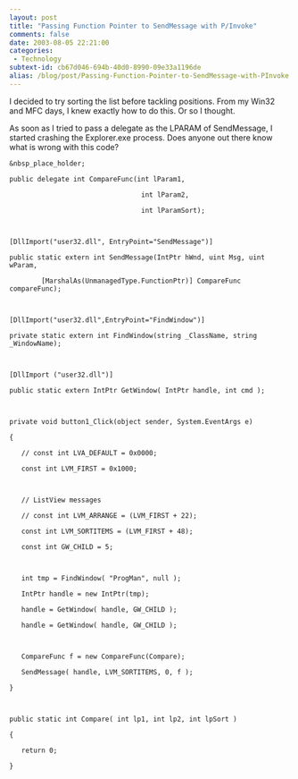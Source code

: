 ```yaml
---
layout: post
title: "Passing Function Pointer to SendMessage with P/Invoke"
comments: false
date: 2003-08-05 22:21:00
categories:
 - Technology
subtext-id: cb67d046-694b-40d0-8990-09e33a1196de
alias: /blog/post/Passing-Function-Pointer-to-SendMessage-with-PInvoke.aspx
---
```



I decided to try sorting the list before tackling positions. From my Win32 and MFC days, I knew exactly how to do this. Or so I thought.

As soon as I tried to pass a delegate as the LPARAM of SendMessage, I started crashing the Explorer.exe process. Does anyone out there know what is wrong with this code?
    
    &nbsp_place_holder;
    
    public delegate int CompareFunc(int lParam1,
      
                                     int lParam2,
      
                                     int lParamSort);
      
    
      
    [DllImport("user32.dll", EntryPoint="SendMessage")]
      
    public static extern int SendMessage(IntPtr hWnd, uint Msg, uint wParam,
      
            [MarshalAs(UnmanagedType.FunctionPtr)] CompareFunc compareFunc);
      
    
      
    [DllImport("user32.dll",EntryPoint="FindWindow")]
      
    private static extern int FindWindow(string _ClassName, string _WindowName);
      
    
      
    [DllImport ("user32.dll")]
      
    public static extern IntPtr GetWindow( IntPtr handle, int cmd );
      
    
      
    private void button1_Click(object sender, System.EventArgs e)
      
    {
      
       // const int LVA_DEFAULT = 0x0000; 
      
       const int LVM_FIRST = 0x1000;
      
    
      
       // ListView messages 
      
       // const int LVM_ARRANGE = (LVM_FIRST + 22); 
      
       const int LVM_SORTITEMS = (LVM_FIRST + 48); 
      
       const int GW_CHILD = 5; 
      
    
      
       int tmp = FindWindow( "ProgMan", null ); 
      
       IntPtr handle = new IntPtr(tmp); 
      
       handle = GetWindow( handle, GW_CHILD ); 
      
       handle = GetWindow( handle, GW_CHILD ); 
      
    
      
       CompareFunc f = new CompareFunc(Compare); 
      
       SendMessage( handle, LVM_SORTITEMS, 0, f );
      
    }
      
    
      
    public static int Compare( int lp1, int lp2, int lpSort )
      
    {
      
       return 0;
      
    }
